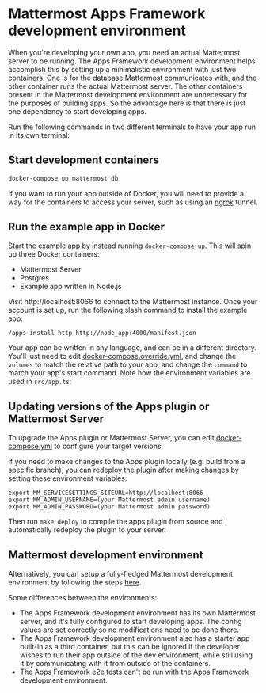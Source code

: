 # Mattermost Apps Framework development environment

When you're developing your own app, you need an actual Mattermost server to be running. The Apps Framework development environment helps accomplish this by setting up a minimalistic environment with just two containers. One is for the database Mattermost communicates with, and the other container runs the actual Mattermost server. The other containers present in the Mattermost development environment are unnecessary for the purposes of building apps. So the advantage here is that there is just one dependency to start developing apps.

Run the following commands in two different terminals to have your app run in its own terminal:

## Start development containers

```sh
docker-compose up mattermost db
```

If you want to run your app outside of Docker, you will need to provide a way for the containers to access your server, such as using an [ngrok](https://ngrok.io) tunnel.

## Run the example app in Docker

Start the example app by instead running `docker-compose up`. This will spin up three Docker containers:

- Mattermost Server
- Postgres
- Example app written in Node.js

Visit http://localhost:8066 to connect to the Mattermost instance. Once your account is set up, run the following slash command to install the example app:

`/apps install http http://node_app:4000/manifest.json`

Your app can be written in any language, and can be in a different directory. You'll just need to edit [docker-compose.override.yml](docker-compose.override.yml), and change the `volumes` to match the relative path to your app, and change the `command` to match your app's start command. Note how the environment variables are used in `src/app.ts`:

## Updating versions of the Apps plugin or Mattermost Server

To upgrade the Apps plugin or Mattermost Server, you can edit [docker-compose.yml](docker-compose.yml) to configure your target versions.

If you need to make changes to the Apps plugin locally (e.g. build from a specific branch), you can redeploy the plugin after making changes by setting these environment variables:

```
export MM_SERVICESETTINGS_SITEURL=http://localhost:8066
export MM_ADMIN_USERNAME=(your Mattermost admin username)
export MM_ADMIN_PASSWORD=(your Mattermost admin password)
```

Then run `make deploy` to compile the apps plugin from source and automatically redeploy the plugin to your server.

## Mattermost development environment

Alternatively, you can setup a fully-fledged Mattermost development environment by following the steps [here](https://developers.mattermost.com/contribute/server/developer-setup/).

Some differences between the environments:

* The Apps Framework development environment has its own Mattermost server, and it's fully configured to start developing apps. The config values are set correctly so no modifications need to be done there.
* The Apps Framework development environment also has a starter app built-in as a third container, but this can be ignored if the developer wishes to run their app outside of the dev environment, while still using it by communicating with it from outside of the containers.
* The Apps Framework e2e tests can't be run with the Apps Framework development environment.
